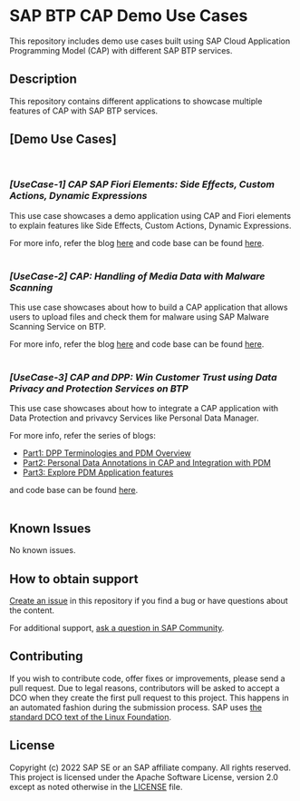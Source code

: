 # SAP BTP CAP Demo Use Cases
This repository includes demo use cases built using SAP Cloud Application Programming Model (CAP) with different SAP BTP services.

## Description
This repository contains different applications to showcase multiple features of CAP with SAP BTP services.

## **[Demo Use Cases]**
<br />

### _**[UseCase-1] CAP SAP Fiori Elements: Side Effects, Custom Actions, Dynamic Expressions**_
This use case showcases a demo application using CAP and Fiori elements to explain features like Side Effects, Custom Actions, Dynamic Expressions.

For more info, refer the blog [here](https://blogs.sap.com/2022/12/23/cap-with-fiori-elements-side-effects-custom-actions-dynamic-expressions/) and code base can be found [here](./cap-fe-se-ca-de/).
<br />
<br />

### _**[UseCase-2] CAP: Handling of Media Data with Malware Scanning**_
This use case showcases about how to build a CAP application that allows users to upload files and check them for malware using SAP Malware Scanning Service on BTP.

For more info, refer the blog [here](https://blogs.sap.com/2023/01/14/cap-handling-of-media-data-with-malware-scanning/) and code base can be found [here](./cap-media-malware/).
<br />
<br />

### _**[UseCase-3] CAP and DPP: Win Customer Trust using Data Privacy and Protection Services on BTP**_
This use case showcases about how to integrate a CAP application with Data Protection and privavcy Services like Personal Data Manager.

For more info, refer the series of blogs:
- [Part1: DPP Terminologies and PDM Overview](https://blogs.sap.com/2023/03/18/sapcap-win-customer-trust-using-data-privacy-and-protection-services-on-btp-part-1/) 
- [Part2: Personal Data Annotations in CAP and Integration with PDM](https://blogs.sap.com/2023/03/18/sapcap-win-customer-trust-using-data-privacy-and-protection-services-on-btp-part-2/)
- [Part3: Explore PDM Application features](https://blogs.sap.com/2023/03/18/sapcap-win-customer-trust-using-data-privacy-and-protection-services-on-btp-part-3/)

and code base can be found [here](./cap-dpp-example/).
<br />
<br />

## Known Issues
No known issues.

## How to obtain support
[Create an issue](https://github.com/SAP-samples/btp-cap-demo-usecases/issues) in this repository if you find a bug or have questions about the content.

For additional support, [ask a question in SAP Community](https://answers.sap.com/questions/ask.html).

## Contributing
If you wish to contribute code, offer fixes or improvements, please send a pull request. Due to legal reasons, contributors will be asked to accept a DCO when they create the first pull request to this project. This happens in an automated fashion during the submission process. SAP uses [the standard DCO text of the Linux Foundation](https://developercertificate.org/).

## License
Copyright (c) 2022 SAP SE or an SAP affiliate company. All rights reserved. This project is licensed under the Apache Software License, version 2.0 except as noted otherwise in the [LICENSE](https://github.com/SAP-samples/btp-cap-demo-usecases/blob/main/LICENSE) file.
